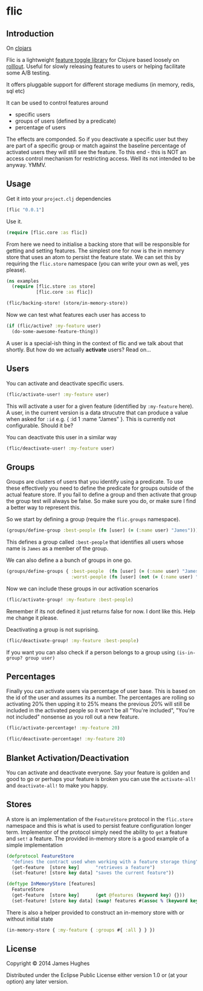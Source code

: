 # flic

## Introduction

On [clojars](https://clojars.org/flic)

Flic is a lightweight [feature toggle library](http://martinfowler.com/bliki/FeatureToggle.html) for Clojure based loosely on [rolllout](https://github.com/FetLife/rollout).  Useful for slowly releasing features to users or helping facilitate some A/B testing.

It offers pluggable support for different storage mediums (in memory, redis, sql etc)

It can be used to control features around

- specific users
- groups of users (defined by a predicate)
- percentage of users

The effects are componded.  So if you deactivate a specific user but they are part of a specific group or match against the baseline percentage of activated users they will still see the feature.  To this end - this is NOT an access control mechanism for restricting access.  Well its not intended to be anyway. YMMV.  

## Usage

Get it into your `project.clj` dependencies

```clojure
[flic "0.0.1"]
```

Use it.

```clojure
(require [flic.core :as flic])
```

From here we need to initialise a backing store that will be responsible for getting and setting features. The simplest one for now is the in memory store that uses an atom to persist the feature state.  We can set this by requiring the `flic.store` namespace (you can write your own as well, yes please).

```clojure
(ns examples
  (require [flic.store :as store]
           [flic.core :as flic])

(flic/backing-store! (store/in-memory-store))
```

Now we can test what features each user has access to

```clojure
(if (flic/active? :my-feature user)
  (do-some-awesome-feature-thing))
```

A user is a special-ish thing in the context of flic and we talk about that shortly.  But how do we actually __activate__ users?  Read on...

## Users

You can activate and deactivate specific users.

```clojure
(flic/activate-user! :my-feature user)
```

This will activate a user for a given feature (identified by `:my-feature` here).  A user, in the current version is a data strucutre that can produce a value when asked for `:id` e.g. { :id 1 :name "James" }.  This is currently not configurable.  Should it be?

You can deactivate this user in a similar way

```clojure
(flic/deactivate-user! :my-feature user)
```

## Groups

Groups are clusters of users that you identify using a predicate.  To use these effectively you need to define the predicate for groups outside of the actual feature store.  If you fail to define a group and then activate that group the group test will always be false. So make sure you do, or make sure I find a better way to represent this.

So we start by defining a group (require the `flic.groups` namespace).

```clojure
(groups/define-group :best-people (fn [user] (= (:name user) "James")))
```

This defines a group called `:best-people` that identifies all users whose name is `James` as a member of the group.

We can also define a a bunch of groups in one go.

```clojure
(groups/define-groups { :best-people  (fn [user] (= (:name user) "James"))
                        :worst-people (fn [user] (not (= (:name user) "James"))) })
```

Now we can include these groups in our activation scenarios

```clojure
(flic/activate-group! :my-feature :best-people)
```

Remember if its not defined it just returns false for now.  I dont like this.  Help me change it please.

Deactivating a group is not suprising.

```clojure
(flic/deactivate-group! :my-feature :best-people)
```

If you want you can also check if a person belongs to a group using
`(is-in-group? group user)`

## Percentages

Finally you can activate users via percentage of user base.  This is based on the id of the user and assumes its a number.  The percentages are rolling so activating 20% then upping it to 25% means the previous 20% will still be included in the activated people so it won't be all "You're included", "You're not included" nonsense as you roll out a new feature.

```clojure
(flic/activate-percentage! :my-feature 20)

(flic/deactivate-percentage! :my-feature 20)
```

## Blanket Activation/Deactivation

You can activate and deactivate everyone.  Say your feature is golden and good to go or perhaps your feature is broken you can use the `activate-all!` and `deactivate-all!` to make you happy.

## Stores

A store is an implementation of the `FeatureStore` protocol in the `flic.store` namespace and this is what is used to persist feature configuration longer term.  Implementor of the protocol simply need the ability to `get` a feature and `set!` a feature.  The provided in-memory store is a good example of a simple implementation

```clojure
(defprotocol FeatureStore
  "defines the contract used when working with a feature storage thing"
  (get-feature  [store key]      "retrieves a feature")
  (set-feature! [store key data] "saves the current feature"))

(deftype InMemoryStore [features]
  FeatureStore
  (get-feature  [store key]      (get @features (keyword key) {}))
  (set-feature! [store key data] (swap! features #(assoc % (keyword key) data))))
```

There is also a helper provided to construct an in-memory store with or without initial state

```clojure
(in-memory-store { :my-feature { :groups #{ :all } } })
```

## License

Copyright © 2014 James Hughes

Distributed under the Eclipse Public License either version 1.0 or (at
your option) any later version.
